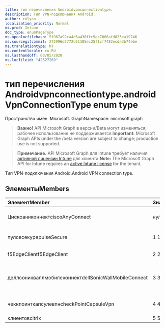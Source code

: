 ```yaml
---
title: тип перечисления Androidvpnconnectiontype.
description: Тип VPN-подключения Android.
author: rolyon
localization_priority: Normal
ms.prod: Intune
doc_type: enumPageType
ms.openlocfilehash: 5f967a92ca4d6a430ffc5ac7066afd823ea19746
ms.sourcegitcommit: 272996d2772b51105ec25f1cf7482ecda3b74ebe
ms.translationtype: MT
ms.contentlocale: ru-RU
ms.lasthandoff: 03/05/2020
ms.locfileid: "42527269"
---
```

# <a name="androidvpnconnectiontype-enum-type"></a><span data-ttu-id="2a4e7-103">тип перечисления Androidvpnconnectiontype.</span><span class="sxs-lookup"><span data-stu-id="2a4e7-103">androidVpnConnectionType enum type</span></span>

<span data-ttu-id="2a4e7-104">Пространство имен: Microsoft. Graph</span><span class="sxs-lookup"><span data-stu-id="2a4e7-104">Namespace: microsoft.graph</span></span>

> <span data-ttu-id="2a4e7-105">**Важно!** API Microsoft Graph в версии/Beta могут изменяться; рабочее использование не поддерживается.</span><span class="sxs-lookup"><span data-stu-id="2a4e7-105">**Important:** Microsoft Graph APIs under the /beta version are subject to change; production use is not supported.</span></span>

> <span data-ttu-id="2a4e7-106">**Примечание.** API Microsoft Graph для Intune требует наличия [активной лицензии Intune](https://go.microsoft.com/fwlink/?linkid=839381) для клиента.</span><span class="sxs-lookup"><span data-stu-id="2a4e7-106">**Note:** The Microsoft Graph API for Intune requires an [active Intune license](https://go.microsoft.com/fwlink/?linkid=839381) for the tenant.</span></span>

<span data-ttu-id="2a4e7-107">Тип VPN-подключения Android.</span><span class="sxs-lookup"><span data-stu-id="2a4e7-107">Android VPN connection type.</span></span>

## <a name="members"></a><span data-ttu-id="2a4e7-108">Элементы</span><span class="sxs-lookup"><span data-stu-id="2a4e7-108">Members</span></span>
|<span data-ttu-id="2a4e7-109">Элемент</span><span class="sxs-lookup"><span data-stu-id="2a4e7-109">Member</span></span>|<span data-ttu-id="2a4e7-110">Значение</span><span class="sxs-lookup"><span data-stu-id="2a4e7-110">Value</span></span>|<span data-ttu-id="2a4e7-111">Описание</span><span class="sxs-lookup"><span data-stu-id="2a4e7-111">Description</span></span>|
|:---|:---|:---|
|<span data-ttu-id="2a4e7-112">Цискоаниконнект</span><span class="sxs-lookup"><span data-stu-id="2a4e7-112">ciscoAnyConnect</span></span>|<span data-ttu-id="2a4e7-113">нуль</span><span class="sxs-lookup"><span data-stu-id="2a4e7-113">0</span></span>|<span data-ttu-id="2a4e7-114">Cisco Аниконнект.</span><span class="sxs-lookup"><span data-stu-id="2a4e7-114">Cisco AnyConnect.</span></span>|
|<span data-ttu-id="2a4e7-115">пулсесекуре</span><span class="sxs-lookup"><span data-stu-id="2a4e7-115">pulseSecure</span></span>|<span data-ttu-id="2a4e7-116">1 </span><span class="sxs-lookup"><span data-stu-id="2a4e7-116">1</span></span>|<span data-ttu-id="2a4e7-117">Безопасный импульс.</span><span class="sxs-lookup"><span data-stu-id="2a4e7-117">Pulse Secure.</span></span>|
|<span data-ttu-id="2a4e7-118">f5EdgeClient</span><span class="sxs-lookup"><span data-stu-id="2a4e7-118">f5EdgeClient</span></span>|<span data-ttu-id="2a4e7-119">2 </span><span class="sxs-lookup"><span data-stu-id="2a4e7-119">2</span></span>|<span data-ttu-id="2a4e7-120">Пограничный клиент F5.</span><span class="sxs-lookup"><span data-stu-id="2a4e7-120">F5 Edge Client.</span></span>|
|<span data-ttu-id="2a4e7-121">деллсоникваллмобилеконнект</span><span class="sxs-lookup"><span data-stu-id="2a4e7-121">dellSonicWallMobileConnect</span></span>|<span data-ttu-id="2a4e7-122">3 </span><span class="sxs-lookup"><span data-stu-id="2a4e7-122">3</span></span>|<span data-ttu-id="2a4e7-123">Мобильное подключение Dell Сониквалл.</span><span class="sxs-lookup"><span data-stu-id="2a4e7-123">Dell SonicWALL Mobile Connection.</span></span>|
|<span data-ttu-id="2a4e7-124">чеккпоинткапсулевпн</span><span class="sxs-lookup"><span data-stu-id="2a4e7-124">checkPointCapsuleVpn</span></span>|<span data-ttu-id="2a4e7-125">4 </span><span class="sxs-lookup"><span data-stu-id="2a4e7-125">4</span></span>|<span data-ttu-id="2a4e7-126">Проверка покапсулы VPN.</span><span class="sxs-lookup"><span data-stu-id="2a4e7-126">Check Point Capsule VPN.</span></span>|
|<span data-ttu-id="2a4e7-127">клиентов</span><span class="sxs-lookup"><span data-stu-id="2a4e7-127">citrix</span></span>|<span data-ttu-id="2a4e7-128">5 </span><span class="sxs-lookup"><span data-stu-id="2a4e7-128">5</span></span>|<span data-ttu-id="2a4e7-129">Клиентов</span><span class="sxs-lookup"><span data-stu-id="2a4e7-129">Citrix</span></span>|



